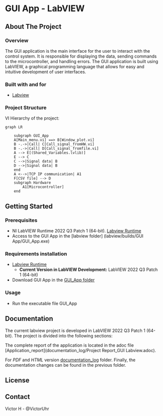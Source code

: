# GUI App - LabVIEW

## About The Project
### Overview
The GUI application is the main interface for the user to interact with the control system. It is responsible for displaying the data, sending commands to the microcontroller, and handling errors. The GUI application is built using LabVIEW, a graphical programming language that allows for easy and intuitive development of user interfaces.

### Built with and for
- [Labview](https://www.ni.com/en/shop/labview.html)

### Project Structure
VI Hierarchy of the project:
```mermaid
graph LR
    
    subgraph GUI_App 
    A[Main_menu.vi] ==> B[Window_plot.vi]
    B -.->|Call| C[Call_signal_fromHW.vi]
    B -.->|Call| D[Call_signal_fromfile.vi]
    A --> E[(Shared_Variables.lvlib)]
    E --> C
    C -->|Signal data| B
    D -->|Signal data| B
    end
    A <-->|TCP IP communication| A1
    F[CSV file] --> D
    subgraph Hardware
        A1[Microcontroller]
    end
```

## Getting Started

### Prerequisites
- NI LabVIEW Runtime 2022 Q3 Patch 1 (64-bit). [Labview Runtime](https://www.ni.com/en/support/downloads/software-products/download.labview-runtime.html#460613)
- Access to the GUI App in the [labview folder] (labview/builds/GUI App/GUI_App.exe)

### Requirements installation

- [Labview Runtime](https://www.ni.com/en/support/downloads/software-products/download.labview-runtime.html#460613) 
  - **Current Version in LabVIEW Development:** LabVIEW 2022 Q3 Patch 1 (64-bit)
- Download GUI App in the [GUI_App folder](labview/builds/GUI_App/GUI_App.exe)

### Usage
- Run the executable file GUI_App

## Documentation
The current labview project is developed in LabVIEW 2022 Q3 Patch 1 (64-bit). 
The project is divided into the following sections:

The complete report of the application is located in the adoc file
[Application_report](documentation_log/Project Report_GUI Labview.adoc).

For *PDF* and *HTML* version [documentation_log](documentation_log) folder. Finally, the documentation changes can be found in the previous folder.

## License
<!-- This project is licensed under the MIT License - see the [LICENSE.md] -->

## Contact 
Victor H - @VictorUhr

